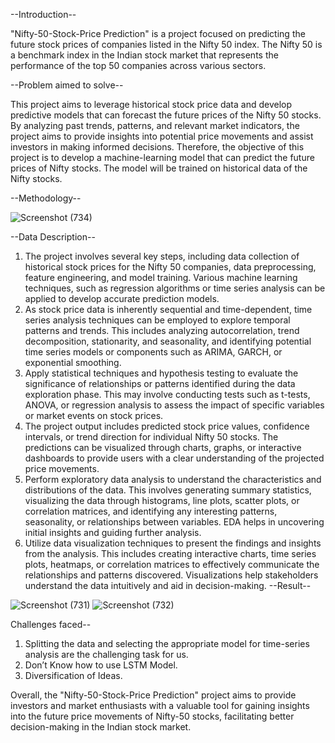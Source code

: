 --Introduction--

"Nifty-50-Stock-Price Prediction" is a project focused on predicting the future stock prices of companies listed in the Nifty 50 index. The Nifty 50 is a benchmark index in the Indian stock market that represents the performance of the top 50 companies across various sectors.

--Problem aimed to solve--

This project aims to leverage historical stock price data and develop predictive models that can forecast the future prices of the Nifty 50 stocks. By analyzing past trends, patterns, and relevant market indicators, the project aims to provide insights into potential price movements and assist investors in making informed decisions. Therefore, the objective of this project is to develop a machine-learning model that can predict the future prices of Nifty stocks. The model will be trained on historical data of the Nifty stocks.

--Methodology--

![Screenshot (734)](https://github.com/patel-ankit1999/Nifty-50-Stock-Price/assets/125917403/9727e95b-c253-4a5a-8be0-782a55cf19db)


--Data Description--

1. The project involves several key steps, including data collection of historical stock prices for the Nifty 50 companies, data preprocessing, feature engineering, and model training. Various machine learning techniques, such as regression algorithms or time series analysis can be applied to develop accurate prediction models.
2. As stock price data is inherently sequential and time-dependent, time series analysis techniques can be employed to explore temporal patterns and trends. This includes analyzing autocorrelation, trend decomposition, stationarity, and seasonality, and identifying potential time series models or components such as ARIMA, GARCH, or exponential smoothing.
3. Apply statistical techniques and hypothesis testing to evaluate the significance of relationships or patterns identified during the data exploration phase. This may involve conducting tests such as t-tests, ANOVA, or regression analysis to assess the impact of specific variables or market events on stock prices.
4. The project output includes predicted stock price values, confidence intervals, or trend direction for individual Nifty 50 stocks. The predictions can be visualized through charts, graphs, or interactive dashboards to provide users with a clear understanding of the projected price movements.
5. Perform exploratory data analysis to understand the characteristics and distributions of the data. This involves generating summary statistics, visualizing the data through histograms, line plots, scatter plots, or correlation matrices, and identifying any interesting patterns, seasonality, or relationships between variables. EDA helps in uncovering initial insights and guiding further analysis.
6. Utilize data visualization techniques to present the findings and insights from the analysis. This includes creating interactive charts, time series plots, heatmaps, or correlation matrices to effectively communicate the relationships and patterns discovered. Visualizations help stakeholders understand the data intuitively and aid in decision-making.
--Result--

![Screenshot (731)](https://github.com/patel-ankit1999/Nifty-50-Stock-Price/assets/125917403/eedc97d0-c502-4d81-8d5a-9cb8de2917aa)
![Screenshot (732)](https://github.com/patel-ankit1999/Nifty-50-Stock-Price/assets/125917403/5d93e40b-e866-4cca-9b7d-c569c96ae50f)

Challenges faced--
1. Splitting the data and selecting the appropriate model for time-series analysis are the challenging task for us.
2. Don’t Know how to use LSTM Model.
3. Diversification of Ideas.


Overall, the "Nifty-50-Stock-Price Prediction" project aims to provide investors and market enthusiasts with a valuable tool for gaining insights into the future price movements of Nifty-50 stocks, facilitating better decision-making in the Indian stock market.
